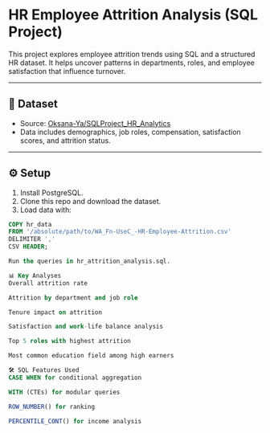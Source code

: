#  HR Employee Attrition Analysis (SQL Project)

This project explores employee attrition trends using SQL and a structured HR dataset. It helps uncover patterns in departments, roles, and employee satisfaction that influence turnover.

---

## 📁 Dataset

- Source: [Oksana-Ya/SQLProject_HR_Analytics](https://github.com/Oksana-Ya/SQLProject_HR_Analytics/blob/main/WA_Fn-UseC_-HR-Employee-Attrition.csv)
- Data includes demographics, job roles, compensation, satisfaction scores, and attrition status.

---

## ⚙️ Setup

1. Install PostgreSQL.
2. Clone this repo and download the dataset.
3. Load data with:

```sql
COPY hr_data
FROM '/absolute/path/to/WA_Fn-UseC_-HR-Employee-Attrition.csv'
DELIMITER ','
CSV HEADER;

Run the queries in hr_attrition_analysis.sql.

📊 Key Analyses
Overall attrition rate

Attrition by department and job role

Tenure impact on attrition

Satisfaction and work-life balance analysis

Top 5 roles with highest attrition

Most common education field among high earners

🛠 SQL Features Used
CASE WHEN for conditional aggregation

WITH (CTEs) for modular queries

ROW_NUMBER() for ranking

PERCENTILE_CONT() for income analysis
